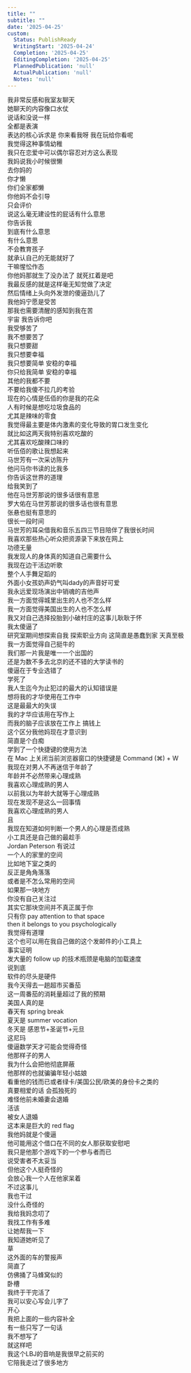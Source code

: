 ```yaml
---      
title: ""      
subtitle: ""      
date: '2025-04-25'      
custom:      
  Status: PublishReady      
  WritingStart: '2025-04-24'      
  Completion: '2025-04-25'      
  EditingCompletion: '2025-04-25'      
  PlannedPublication: 'null'      
  ActualPublication: 'null'      
  Notes: 'null'      
---          
```

我非常反感和我室友聊天        
她聊天的内容像口水仗        
说话和没说一样        
全都是表演        
表达的核心诉求是 你来看我呀 我在玩给你看呢        
我觉得这种事情幼稚          
我只在恋爱中可以偶尔容忍对方这么表现          
我妈说我小时候很懒        
去你妈的        
你才懒        
你们全家都懒          
你他妈不会引导        
只会评价        
说这么毫无建设性的屁话有什么意思        
你告诉我        
到底有什么意思        
有什么意思          
不会教育孩子        
就承认自己的无能就好了        
干嘛惺忪作态          
你他妈那就生了没办法了 就死扛着是吧        
我最反感的就是这样毫无知觉做了决定        
然后情绪上头向外发泄的傻逼劲儿了          
我他妈宁愿是受苦        
那我也需要清醒的感知到我在苦        
宇宙 我告诉你吧        
我受够苦了        
我不想要苦了        
我只想要甜        
我只想要幸福        
我只想要简单 安稳的幸福        
你只给我简单 安稳的幸福        
其他的我都不要        
不要给我傻不拉几的考验          
现在的心情是伍佰的你是我的花朵        
人有时候是想吃垃圾食品的        
尤其是辣味的零食        
我觉得最主要是体内激素的变化导致的胃口发生变化        
就比如这两天我特别喜欢吃酸的        
尤其喜欢吃酸辣口味的          
听伍佰的歌让我想起来        
马世芳有一次采访陈升        
他问马你书读的比我多        
你告诉这世界的道理        
给我笑到了        
他在马世芳那说的很多话很有意思        
罗大佑在马世芳那说的很多话也很有意思        
张悬也挺有意思的          
很长一段时间        
马世芳的耳朵借我和音乐五四三节目陪伴了我很长时间        
我喜欢那些热心听众把资源录下来放在网上        
功德无量          
我发现人的身体真的知道自己需要什么        
我现在边干活边听歌        
整个人手舞足蹈的          
外面小女孩奶声奶气叫dady的声音好可爱          
我永远爱现场演出中销魂的吉他声          
我一方面觉得城里出生的人也不怎么样        
我一方面觉得美国出生的人也不怎么样        
我又对自己选择投胎到小破村庄的这事儿耿耿于怀          
我太傻逼了        
研究室期间想探索自我 探索职业方向 这简直是愚蠢到家 天真至极          
我一方面觉得自己挺牛的        
我们那一片我是唯一一个出国的        
还是为数不多去北京的还不错的大学读书的        
傻逼在于专业选错了        
学死了          
我人生迄今为止犯过的最大的认知错误是        
想将我的才华使用在工作中        
这是最最大的失误          
我的才华应该用在写作上        
而我的脑子应该放在工作上 搞钱上        
这个区分我他妈现在才意识到        
简直是个白痴          
学到了一个快捷键的使用方法        
在 Mac 上关闭当前浏览器窗口的快捷键是 Command (⌘) + W          
我现在对男人不再迷信于年龄了        
年龄并不必然带来心理成熟        
我喜欢心理成熟的男人        
以前我以为年龄大就等于心理成熟        
现在发现不是这么一回事情        
我喜欢心理成熟的男人        
且        
我现在知道如何判断一个男人的心理是否成熟          
小工具还是自己做的最趁手          
Jordan Peterson 有说过        
一个人的家里的空间        
比如地下室之类的        
反正是角角落落        
或者是不怎么常用的空间        
如果那一块地方        
你没有自己关注过        
其实它那块空间并不真正属于你        
只有你 pay attention to that space        
then it belongs to you psychologically        
我觉得有道理        
这个也可以用在我自己做的这个发邮件的小工具上          
事实证明        
发大量的 follow up 的技术瓶颈是电脑的加载速度        
说到底        
软件的尽头是硬件          
我今天得去一趟超市买番茄        
这一周番茄的消耗量超过了我的预期          
美国人真的是        
春天有 spring break        
夏天是 summer vocation        
冬天是 感恩节+圣诞节+元旦        
这尼玛          
傻逼数学天才可能会觉得奇怪        
他那样子的男人        
我为什么会把他彻底屏蔽        
他那样的也就骗骗年轻小姑娘        
看重他的钱而已或者绿卡/美国公民/欧美的身份卡之类的        
真要相爱的话 会孤独死的        
难怪他前未婚妻会退婚        
活该          
被女人退婚        
这本来是巨大的 red flag        
我他妈就是个傻逼        
他可能用这个借口在不同的女人那获取安慰吧        
我只是他那个游戏下的一个参与者而已        
说受害者不太妥当          
但他这个人挺奇怪的        
会放心我一个人在他家呆着        
不过这事儿        
我也干过        
没什么奇怪的          
我给我妈念叨了        
我找工作有多难        
让她帮我一下        
我知道她听见了          
草        
这外面的车的警报声        
简直了        
仿佛捅了马蜂窝似的          
卧槽        
我终于干完活了        
我可以安心写会儿字了        
开心        
我把上面的一些内容补全        
有一些只写了一句话        
我不想写了        
就这样吧          
我这个LBJ的音响是我很早之前买的        
它陪我走过了很多地方          
      